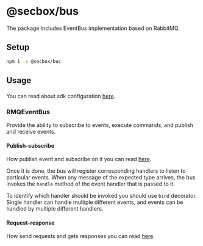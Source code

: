 # @secbox/bus

The package includes EventBus implementation based on RabbitMQ.

## Setup

```bash
npm i -s @secbox/bus
```

## Usage

####
You can read about sdk configuration [here](https://github.com/NeuraLegion/secbox-sdk-js/blob/master/packages/core/README.md#configuration).

### RMQEventBus

Provide the ability to subscribe to events, execute commands, and  publish and receive events.

#### Publish-subscribe

How publish event and subscribe on it you can read [here](https://github.com/NeuraLegion/secbox-sdk-js/blob/master/packages/core/README.md#publish-subscribe).

Once it is done, the bus will register corresponding handlers to listen to particular events. When any message of the expected type arrives, the bus invokes the `handle` method of the event handler that is passed to it.

To identify which handler should be invoked you should use `bind` decorator.
Single handler can handle multiple different events, and events can be handled by multiple different handlers.

#### Request-response

How send requests and gets responses you can read [here](https://github.com/NeuraLegion/secbox-sdk-js/blob/master/packages/core/README.md#request-response).

